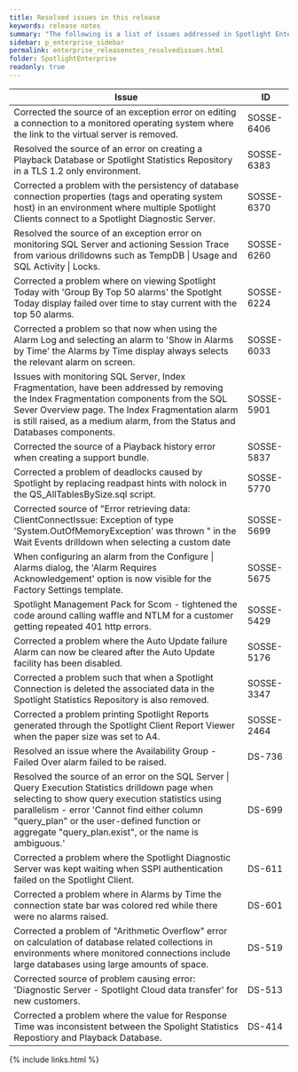 ```yaml
---
title: Resolved issues in this release
keywords: release notes
summary: "The following is a list of issues addressed in Spotlight Enterprise 12.0"
sidebar: p_enterprise_sidebar
permalink: enterprise_releasenotes_resolvedissues.html
folder: SpotlightEnterprise
readonly: true
---
```



Issue | ID
------|---
Corrected the source of an exception error on editing a connection to a monitored operating system where the link to the virtual server is removed. | SOSSE-6406
Resolved the source of an error on creating a Playback Database or Spotlight Statistics Repository in a TLS 1.2 only environment. | SOSSE-6383
Corrected a problem with the persistency of database connection properties (tags and operating system host) in an environment where multiple Spotlight Clients connect to a Spotlight Diagnostic Server. | SOSSE-6370
Resolved the source of an exception error on monitoring SQL Server and actioning Session Trace from various drilldowns such as TempDB \| Usage and SQL Activity \| Locks. | SOSSE-6260
Corrected a problem where on viewing Spotlight Today with 'Group By Top 50 alarms' the Spotlght Today display failed over time to stay current with the top 50 alarms. | SOSSE-6224
Corrected a problem so that now when using the Alarm Log and selecting an alarm to 'Show in Alarms by Time' the Alarms by Time display always selects the relevant alarm on screen. | SOSSE-6033
Issues with monitoring SQL Server, Index Fragmentation, have been addressed by removing the Index Fragmentation components from the SQL Sever Overview page. The Index Fragmentation alarm is still raised, as a medium alarm, from the Status and Databases components. | SOSSE-5901
Corrected the source of a Playback history error when creating a support bundle. | SOSSE-5837
Corrected a problem of deadlocks caused by Spotlight by replacing readpast hints with nolock in the QS_AllTablesBySize.sql script. | SOSSE-5770
Corrected source of "Error retrieving data: ClientConnectIssue: Exception of type 'System.OutOfMemoryException' was thrown " in the Wait Events drilldown when selecting a custom date | SOSSE-5699
When configuring an alarm from the Configure \| Alarms dialog, the 'Alarm Requires Acknowledgement' option is now visible for the Factory Settings template. | SOSSE-5675
Spotlight Management Pack for Scom - tightened the code around calling waffle and NTLM for a customer getting repeated 401 http errors. | SOSSE-5429
Corrected a problem where the Auto Update failure Alarm can now be cleared after the Auto Update facility has been disabled. | SOSSE-5176
Corrected a problem such that when a Spotlight Connection is deleted the associated data in the Spotlight Statistics Repository is also removed. | SOSSE-3347
Corrected a problem printing Spotlight Reports generated through the Spotlight Client Report Viewer when the paper size was set to A4. | SOSSE-2464
Resolved an issue where the Availability Group - Failed Over alarm failed to be raised. | DS-736
Resolved the source of an error on the SQL Server \| Query Execution Statistics drilldown page when selecting to show query execution statistics using parallelism - error 'Cannot find either column "query_plan" or the user-defined function or aggregate "query_plan.exist", or the name is ambiguous.' | DS-699
Corrected a problem where the Spotlight Diagnostic Server was kept waiting when SSPI authentication failed on the Spotlight Client. | DS-611
Corrected a problem where in Alarms by Time the connection state bar was colored red while there were no alarms raised. | DS-601
Corrected a problem of "Arithmetic Overflow" error on calculation of database related collections in environments where monitored connections include large databases using large amounts of space. | DS-519
Corrected source of problem causing error: 'Diagnostic Server - Spotlight Cloud data transfer' for new customers. | DS-513
Corrected a problem where the value for Response Time was inconsistent between the Spolight Statistics Repostiory and Playback Database. | DS-414




{% include links.html %}
